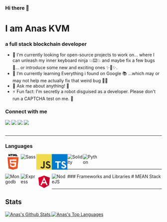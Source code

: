 ### Hi there 👋
# I am Anas KVM
### a full stack blockchain developer
- 🔭 I'm currently looking for open-source projects to work on... where I can unleash my inner keyboard ninja 💥⌨️💥 and maybe fix a few bugs 🐞... or introduce some new and exciting ones ✨🐛✨.
- 🌱 I’m currently learning Everything i found on Google 📚 ...which may or may not help me actually fix that weird bug 🤷‍♂️
- 💬 Ask me about anything! 🤗
- ⚡ Fun fact:  I'm secretly a robot disguised as a developer. Please don't run a CAPTCHA test on me. 🤖
### Connect with me

[<img height="30" src="https://img.shields.io/badge/twitter-%231DA1F2.svg?&style=for-the-badge&logo=twitter&logoColor=white" />][twitter]
[<img height="30" src="https://img.shields.io/badge/linkedin-%230077B5.svg?&style=for-the-badge&logo=linkedin&logoColor=white" />][LinkedIn]
[<img height="30" src = "https://img.shields.io/badge/instagram-%23E4405F.svg?&style=for-the-badge&logo=instagram&logoColor=white">][Instagram] 
[<img height="30" src = "https://img.shields.io/badge/telegram-%230077B5.svg?&style=for-the-badge&logo=telegram&logoColor=white">][Telegram] 
<br />
<br />
<hr />

### Languages

<img align="left" alt="HTML5" width="50px" src="https://raw.githubusercontent.com/github/explore/80688e429a7d4ef2fca1e82350fe8e3517d3494d/topics/html/html.png" />
<img align="left" alt="Sass" width="50px" src="https://www.vectorlogo.zone/logos/sass-lang/sass-lang-icon.svg" />
<img align="left" alt="JS" width="50px" src="https://raw.githubusercontent.com/github/explore/80688e429a7d4ef2fca1e82350fe8e3517d3494d/topics/javascript/javascript.png" />
<img align="left" alt="TS" width="50px" src="https://raw.githubusercontent.com/github/explore/80688e429a7d4ef2fca1e82350fe8e3517d3494d/topics/typescript/typescript.png" />
<img align="left" alt="Solidity" width="50px" src="https://raw.githubusercontent.com/consensysmesh/solidity-logo/master/solidity-logo.svg" />
<img align="left" alt="Python" width="50px" src="https://www.vectorlogo.zone/logos/python/python-icon.svg" />
<br />
<br />
<hr />
### Frameworks and Libraries
# MEAN Stack
<img align="left" alt="Mongodb" width="50px" src="https://www.vectorlogo.zone/logos/mongodb/mongodb-icon.svg" />
<img align="left" alt="Express" width="50px" src="https://www.vectorlogo.zone/logos/expressjs/expressjs-icon.svg" />
<img align="left" alt="Angular" width="50px" src="https://raw.githubusercontent.com/github/explore/80688e429a7d4ef2fca1e82350fe8e3517d3494d/topics/angular/angular.png" />
<img align="left" alt="NodeJS" width="50px" src="https://www.vectorlogo.zone/logos/nodejs/nodejs-icon.svg" />
<br />
<br />
<hr />

## Stats
<a href="#stats">
  <img align="center" alt="Anas's Github Stats" src="https://github-readme-stats.vercel.app/api?username=kvmanas&count_private=true&show_icons=true&theme=radical" />
</a>
<a href="#stats">
  <img align="center" alt="Anas's Top Languages" src="https://github-readme-stats.vercel.app/api/top-langs/?username=kvmanas&layout=compact" />
</a>

[twitter]: https://twitter.com/kvm_anas
[LinkedIn]: https://www.linkedin.com/in/kvmanas/
[Instagram]: https://www.instagram.com/kvmanas
[Telegram]: https://t.me/kvmanas

